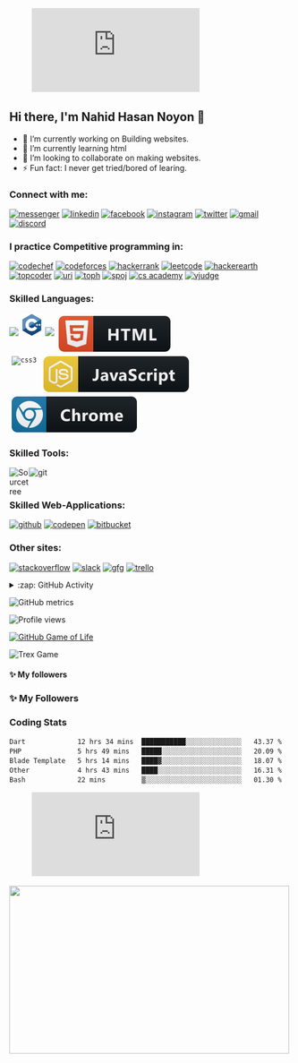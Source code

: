 <figure><embed src="https://wakatime.com/share/@NahidHasanNoyon/94468a57-af33-4778-b406-83e689667171.svg"></embed></figure>

## Hi there, I'm Nahid Hasan Noyon 👋

-   🔭 I’m currently working on Building websites.
-   🌱 I’m currently learning html
-   👯 I’m looking to collaborate on making websites.
-   ⚡ Fun fact: I never get tried/bored of learing.

### Connect with me:

[<img src='https://cdn.jsdelivr.net/npm/simple-icons@3.0.1/icons/messenger.svg' alt='messenger' height='35'>](https://m.me/nahid.hasan.noyon.20/)
[<img src='https://cdn.jsdelivr.net/npm/simple-icons@3.0.1/icons/linkedin.svg'  alt='linkedin'  height='35'>](https://www.linkedin.com/in/nahid-hasan-noyon-850027196/)
[<img src='https://cdn.jsdelivr.net/npm/simple-icons@3.0.1/icons/facebook.svg'  alt='facebook'  height='35'>](https://www.facebook.com/nahid.hasan.noyon.20)
[<img src='https://cdn.jsdelivr.net/npm/simple-icons@3.0.1/icons/instagram.svg' alt='instagram' height='35'>](https://www.instagram.com/nahid_hasannoyon/)
[<img src='https://cdn.jsdelivr.net/npm/simple-icons@3.0.1/icons/twitter.svg'   alt='twitter'   height='35'>](https://twitter.com/NahidHasanDaya)
[<img src='https://cdn.jsdelivr.net/npm/simple-icons@3.0.1/icons/gmail.svg'     alt='gmail'     height='35'>](mailto:nahidhasannoyon20@gmail.com?subject=From%20GitHub&body=Hi,%20there.%20Found%20you%20from%20GitHub.)
[<img src='https://cdn.jsdelivr.net/npm/simple-icons@3.0.1/icons/discord.svg'   alt='discord'   height='35'>]()

<h3 align="left">I practice Competitive programming in:</h3>

[<img src='https://cdn.jsdelivr.net/npm/simple-icons@3.1.0/icons/codechef.svg'    alt='codechef'    height='35'>](https://codechef.com/users/aminahid)
[<img src='https://cdn.jsdelivr.net/npm/simple-icons@3.1.0/icons/codeforces.svg'  alt='codeforces'  height='35'>](https://codeforces.com/profile/aminahid)
[<img src='https://cdn.jsdelivr.net/npm/simple-icons@3.1.0/icons/hackerrank.svg'  alt='hackerrank'  height='35'>](https://www.hackerrank.com/aminahid)
[<img src='https://cdn.jsdelivr.net/npm/simple-icons@3.1.0/icons/leetcode.svg'    alt='leetcode'    height='35'>](https://www.leetcode.com/nahidhasannoyon)
[<img src='https://cdn.jsdelivr.net/npm/simple-icons@3.1.0/icons/hackerearth.svg' alt='hackerearth' height='35'>](https://www.hackerearth.com/@AmiNahid)
[<img src='https://cdn.jsdelivr.net/npm/simple-icons@3.1.0/icons/topcoder.svg'    alt='topcoder'    height='35'>](https://www.topcoder.com/members/aminahid)
[<img src='icons/uri/uri.png'               alt='uri'        height='35'>](https://www.urionlinejudge.com.br/judge/en/profile/508930)
[<img src='icons/toph/toph.png'             alt='toph'       height='35'>](https://toph.co/u/aminahid)
[<img src='icons/spoj/spoj.png'             alt='spoj'       height='35'>](https://www.spoj.com/status/aminahid/)
[<img src='icons/cs_academy/cs_academy.png' alt='cs academy' height='35'>](https://csacademy.com/user/aminahid)
[<img src='icons/vjudge/vjudge.ico'         alt='vjudge'     height='35'>](https://vjudge.net/user/AmiNahid)

### Skilled Languages:

<code><img height="40" src="icons/c/c.svg"></code>
<code><img height="40" src="https://raw.githubusercontent.com/github/explore/80688e429a7d4ef2fca1e82350fe8e3517d3494d/topics/cpp/cpp.png"></code>
<code><img height="40" src="icons/java/java.svg"></code>
<code><img src="https://raw.githubusercontent.com/8bithemant/8bithemant/master/svg/dev/languages/html.svg" alt="html" style="vertical-align:top; margin:4px"></code>  
<code><img src="https://raw.githubusercontent.com/8bithemant/8bithemant/master/svg/dev/languages/css3.svg" alt="css3" style="vertical-align:top; margin:4px"></code>
<code><img src="https://raw.githubusercontent.com/8bithemant/8bithemant/master/svg/dev/languages/js.svg" alt="js" style="vertical-align:top; margin:4px"></code>
<code><img src="https://raw.githubusercontent.com/8bithemant/8bithemant/master/svg/dev/misc/chrome.svg" alt="chrome" style="vertical-align:top; margin:4px"></code>

<!-- For more icons please follow  https://github.com/MikeCodesDotNET/ColoredBadges -->

### Skilled Tools:

<img align="left" alt="Sourcetree" width="35" src="icons/sourcetree/sourcetree-original.svg" />
<img align="left" alt="git"        width="35" src="https://cdn.jsdelivr.net/npm/simple-icons@3.0.1/icons/git.svg" />

<br />
<br />

### Skilled Web-Applications:

[<img src='https://cdn.jsdelivr.net/npm/simple-icons@3.0.1/icons/github.svg'  alt='github'    height='35'>](https://github.com/nahid-hasan-noyon)
[<img src='https://cdn.jsdelivr.net/npm/simple-icons@3.0.1/icons/codepen.svg' alt='codepen'   height='35'>](https://codepen.io/NahidHasanNoyon)
[<img src='https://simpleicons.org/icons/bitbucket.svg'                       alt='bitbucket' height='35'>](https://bitbucket.org/nahid-hasan-noyon/)

### Other sites:

[<img src='https://cdn.jsdelivr.net/npm/simple-icons@3.0.1/icons/stackoverflow.svg' alt='stackoverflow' height='35'>](https://stackoverflow.com/users/13222254)
[<img src='https://cdn.jsdelivr.net/npm/simple-icons@3.0.1/icons/slack.svg'         alt='slack'         height='35'>]()
[<img src="https://cdn.jsdelivr.net/npm/simple-icons@3.0.1/icons/geeksforgeeks.svg" alt="gfg"           height="35" />](https://auth.geeksforgeeks.org/user/nahidhasannoyon)
[<img src='https://cdn.jsdelivr.net/npm/simple-icons@3.1.0/icons/trello.svg'        alt='trello'        height='35'>]()

<!-- Add github status
 ![[YOUR SORT NAME]'s GitHub stats](https://github-readme-stats.vercel.app/api?username=[GITHUB USERNAME]&show_icons=true&theme=radical)
-->
<details>
  <summary>:zap: GitHub Activity</summary> 
  
![Nahid's GitHub stats](https://github-readme-stats.vercel.app/api?username=nahid-hasan-noyon&show_icons=true&theme=radical) [![Nahid's GitHub stats](https://github-readme-stats.vercel.app/api?username=nahid-hasan-noyon)](https://github.com/nahid-hasan-noyon/github-readme-stats) ![Top Langs](https://github-readme-stats.vercel.app/api/top-langs/?username=nahid-hasan-noyon&layout=compact)

<!--📊 **This week I spent my time on**-->
<!--![Wwakatime stats](https://github-readme-stats-taupe-two.vercel.app/api/wakatime?username=NahidHasanNoyon&hide_title=true&hide_border=true&langs_count=5)-->

[![trophy](https://github-profile-trophy.vercel.app/?username=nahid-hasan-noyon&theme=onedark)](https://github.com/nahid-hasan-noyon/github-profile-trophy) ![GitHub streak stats](https://github-readme-streak-stats.herokuapp.com/?user=nahid-hasan-noyon) ![GitHub Activity Graph](https://activity-graph.herokuapp.com/graph?username=nahid-hasan-noyon)

</details>

![GitHub metrics](https://metrics.lecoq.io/nahid-hasan-noyon)

![Profile views](https://gpvc.arturio.dev/nahid-hasan-noyon)

[![GitHub Game of Life](https://github4life.herokuapp.com/ethomson.gif?z=6)](https://github4life.herokuapp.com/ethomson)

![Trex Game](icons/dino.gif)

<!-- Adding Icons command
<img height="32" width="32" src="https://cdn.jsdelivr.net/npm/simple-icons@v4/icons/[ICON SLUG].svg" />
or, get from https://simpleicons.org/
or, https://raw.githubusercontent.com/github/explore/80688e429a7d4ef2fca1e82350fe8e3517d3494d/topics/[Icons Name]/[Icons Name].png
-->

<!-- Add github status
 ![[YOUR SORT NAME]'s GitHub stats](https://github-readme-stats.vercel.app/api?username=[GITHUB USERNAME]&show_icons=true&theme=radical)
-->

<!-- Add Badges
 https://shields.io/
-->

<!-- add a payment method in buymeacoffee.com then uncomment it
<p align="center">
<a href="https://www.buymeacoffee.com/nahid20" target="_blank"><img src="https://cdn.buymeacoffee.com/buttons/default-red.png" alt="Buy Me A Coffee" height="40" width="170" ></a>
</p>
-->
<!--
<img align="right" src="https://media1.giphy.com/media/13HgwGsXF0aiGY/giphy.gif" /> -->

#### :sparkles: My followers

<!--START_SECTION:top-followers-->
<!--END_SECTION:top-followers-->

### :sparkles: My Followers

<!--START_SECTION:top-followers-->
<!--END_SECTION:top-followers-->

### Coding Stats

<!--START_SECTION:waka-->

```txt
Dart             12 hrs 34 mins  ███████████░░░░░░░░░░░░░░   43.37 %
PHP              5 hrs 49 mins   █████░░░░░░░░░░░░░░░░░░░░   20.09 %
Blade Template   5 hrs 14 mins   ████▓░░░░░░░░░░░░░░░░░░░░   18.07 %
Other            4 hrs 43 mins   ████░░░░░░░░░░░░░░░░░░░░░   16.31 %
Bash             22 mins         ▒░░░░░░░░░░░░░░░░░░░░░░░░   01.30 %
```

<!--END_SECTION:waka-->


<figure><embed src="https://wakatime.com/share/@NahidHasanNoyon/f775ff4b-4352-4ebb-ae8b-43f20520db4c.svg"></embed></figure>
<img src="https://wakatime.com/share/@NahidHasanNoyon/ef45c84d-5bd1-4725-89d7-1307843e5036.svg" height="300px" width="500px">
